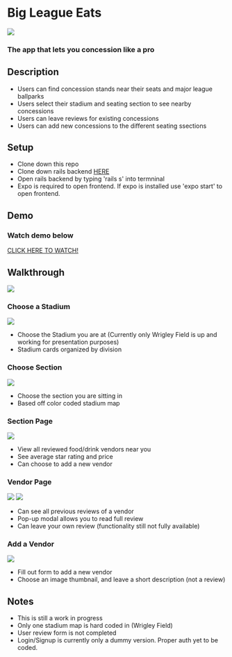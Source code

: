 # Big League Eats 

<img src="./src/screens/blepnglogo.png">

### The app that lets you concession like a pro

## Description
* Users can find concession stands near their seats and major league ballparks
* Users select their stadium and seating section to see nearby concessions
* Users can leave reviews for existing concessions
* Users can add new concessions to the different seating ssections

## Setup
* Clone down this repo
* Clone down rails backend <a href="https://github.com/dfert1987/BigLeagueEats-Backend">HERE</a>
* Open rails backend by typing 'rails s' into termninal
* Expo is required to open frontend. If expo is installed use 'expo start' to open frontend.

## Demo 

### Watch demo below

<a href="https://streamable.com/ynic05"> CLICK HERE TO WATCH!</a>

## Walkthrough
<img src="login.png">

### Choose a Stadium
<img src="allstadiums.png">

* Choose the Stadium you are at (Currently only Wrigley Field is up and working for presentation purposes)
* Stadium cards organized by division


### Choose Section
<img src="stadiumpage.png">

* Choose the section you are sitting in
* Based off color coded stadium map

### Section Page
<img src="section page.png">
 
* View all reviewed food/drink vendors near you
* See average star rating and price
* Can choose to add a new vendor


### Vendor Page
<img src="vendorpage.png">
<img src="reviewpopup.png">

* Can see all previous reviews of a vendor
* Pop-up modal allows you to read full review
* Can leave your own review (functionality still not fully available)


### Add a Vendor
<img src="addvendorform.png">

* Fill out form to add a new vendor
* Choose an image thumbnail, and leave a short description (not a review)


## Notes

* This is still a work in progress
* Only one stadium map is hard coded in (Wrigley Field)
* User review form is not completed
* Login/Signup is currently only a dummy version. Proper auth yet to be coded. 

